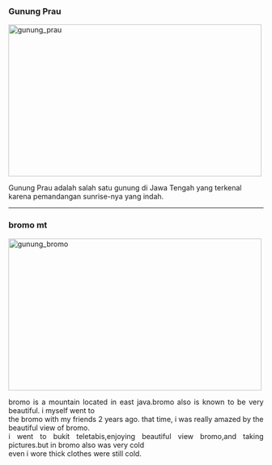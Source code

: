 
<html>
  <head>
  </head>
  <body>
    <h3>Gunung Prau</h3>
    <img width="500" height="300" alt="gunung_prau" src="https://github.com/user-attachments/assets/8e8cd899-fc2f-40ea-9853-3ccc483e3c9f" />
    <p>Gunung Prau adalah salah satu gunung di Jawa Tengah yang terkenal karena pemandangan sunrise-nya yang indah.<br>
<hr>
<h3>bromo mt</h3>
<img width="500" height="300" alt="gunung_bromo" src="https://github.com/user-attachments/assets/0bec1269-8e42-46b9-a548-6a93400e46a4" />
<p align="justify">bromo is a mountain located in east java.bromo also is known to be very beautiful. i myself went to<br>
   the bromo with my friends 2 years ago. that time, i was really amazed by the beautiful view of bromo.<br>
i went to bukit teletabis,enjoying beautiful view bromo,and taking pictures.but in bromo also was very cold<br>
even i wore thick clothes were still cold.</p>
